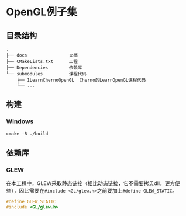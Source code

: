 # OpenGL例子集

## 目录结构

```text
.
├── docs                文档
├── CMakeLists.txt      工程
├── Dependencies        依赖库
└── submodules          课程代码
	├── 1LearnChernoOpenGL  Cherno的LearnOpenGL课程代码
    └── ...                 
```

## 构建

### Windows

```
cmake -B ./build
```

## 依赖库

### GLEW
在本工程中，GLEW采取静态链接（相比动态链接，它不需要拷贝dll，更方便些），因此需要在`#include <GL/glew.h>`之前要加上`#define GLEW_STATIC`。

```cpp
#define GLEW_STATIC
#include <GL/glew.h>
```